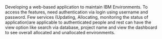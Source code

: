 Developing a web-based application to maintain IBM Environments. To access the features, need authentication via login using username and password. Few services (Updating, Allocating, monitoring the status of application)are applicable to authenticated people and rest can have the view option like search via database, project name and view the dashboard to see overall allocated and unallocated environments.
